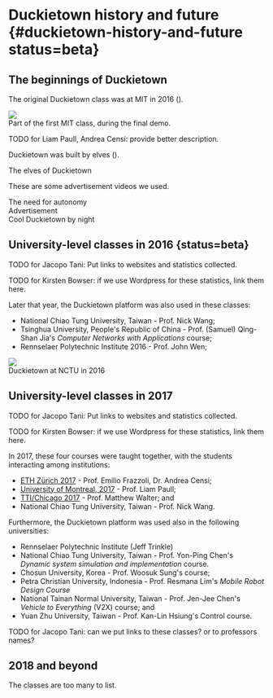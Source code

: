 # Duckietown history and future {#duckietown-history-and-future status=beta}

## The beginnings of Duckietown


The original Duckietown class was at MIT in 2016 ([](#MIT-class)).

<div figure-id="fig:MIT-class">
    <img src="duckietown-mit.jpg" class='fancybox group-photo'/>
    <figcaption>Part of the first MIT class, during the final demo.</figcaption>
</div>

TODO for Liam Paull, Andrea Censi: provide better description.

Duckietown was built by elves ([](#elves)).

<div figure-id="fig:elves">
    <figcaption>The elves of Duckietown</figcaption>
    <dtvideo src="vimeo:149916365"/>
</div>

These are some advertisement videos we used.

<div figure-id="fig:v1">
    <figcaption>The need for autonomy</figcaption>
    <dtvideo src="vimeo:152233002"/>
</div>

<div figure-id="fig:v2">
    <figcaption>Advertisement</figcaption>
    <dtvideo src="vimeo:152499589"/>
</div>

<div figure-id="fig:duckietown-by-night">
    <figcaption>Cool Duckietown by night</figcaption>
    <dtvideo src="vimeo:152825632"/>
</div>



## University-level classes in 2016 {status=beta}


TODO for Jacopo Tani: Put links to websites and statistics collected.

TODO for Kirsten Bowser: if we use Wordpress for these statistics, link them here.

Later that year, the Duckietown platform was also used in these classes:

- National Chiao Tung University, Taiwan - Prof. Nick Wang;
- Tsinghua University, People's Republic of China - Prof. (Samuel) Qing-Shan Jia's *Computer Networks with Applications* course;
- Rennselaer Polytechnic Institute 2016  - Prof. John Wen;

<div figure-id="fig:NCTU">
   <img src="duckietown-taiwan.jpg" class='group-photo'/>
   <figcaption>Duckietown at NCTU in 2016</figcaption>
</div>

<style>
.group-photo {
    max-width: 80%;
}
</style>

## University-level classes in 2017


TODO for Jacopo Tani: Put links to websites and statistics collected.

TODO for Kirsten Bowser: if we use Wordpress for these statistics, link them here.

In 2017, these four courses were taught together, with the students interacting among institutions:

- [ETH Zürich 2017](TODO) - Prof. Emilio Frazzoli, Dr. Andrea Censi;
- [University of Montreal, 2017](TODO) - Prof. Liam Paull;
- [TTI/Chicago 2017](TODO) - Prof. Matthew Walter; and
- National Chiao Tung University, Taiwan - Prof. Nick Wang.

Furthermore, the Duckietown platform was used also in the following universities:

- Rennselaer Polytechnic Institute (Jeff Trinkle)
- National Chiao Tung University, Taiwan - Prof. Yon-Ping Chen's *Dynamic system simulation and implementation* course.
- Chosun University, Korea - Prof. Woosuk Sung's course;
- Petra Christian University, Indonesia - Prof. Resmana Lim's *Mobile Robot Design Course*
- National Tainan Normal University, Taiwan - Prof. Jen-Jee Chen's *Vehicle to Everything* (V2X) course; and
- Yuan Zhu University, Taiwan - Prof. Kan-Lin Hsiung's Control course.

TODO for Jacopo Tani: can we put links to these classes? or to professors names?

## 2018 and beyond

The classes are too many to list.
